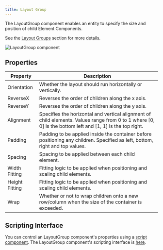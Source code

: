 ```yaml
---
title: Layout Group
---
```


The LayoutGroup component enables an entity to specify the size and position of child Element Components.

See the [Layout Groups][0] section for more details.

![LayoutGroup component][1]

## Properties

| Property       | Description |
|----------------|-------------|
| Orientation    | Whether the layout should run horizontally or vertically. |
| ReverseX       | Reverses the order of children along the x axis. |
| ReverseY       | Reverses the order of children along the y axis. |
| Alignment      | Specifies the horizontal and vertical alignment of child elements. Values range from 0 to 1 where [0, 0] is the bottom left and [1, 1] is the top right. |
| Padding        | Padding to be applied inside the container before positioning any children. Specified as left, bottom, right and top values. |
| Spacing        | Spacing to be applied between each child element. |
| Width Fitting  | Fitting logic to be applied when positioning and scaling child elements. |
| Height Fitting | Fitting logic to be applied when positioning and scaling child elements. |
| Wrap           | Whether or not to wrap children onto a new row/column when the size of the container is exceeded. |

## Scripting Interface

You can control an LayoutGroup component's properties using a [script component][2]. The LayoutGroup component's scripting interface is [here][3].

[0]: /user-manual/user-interface/layout-groups
[1]: /images/user-manual/scenes/components/component-layoutgroup.png
[2]: /user-manual/scenes/components/script
[3]: /api/pc.LayoutGroupComponent.html
